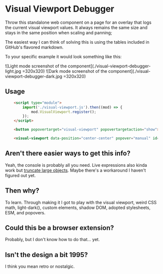 # Visual Viewport Debugger

Throw this standalone web component on a page for an overlay that logs the current visual viewport values. It always remains the same size and stays in the same position when scaling and panning;

The easiest way I can think of solving this is using the tables included in GitHub's flavored markdown.

To your specific example it would look something like this:

![Light mode screenshot of the component](./visual-viewport-debugger-light.jpg =320x320) ![Dark mode screenshot of the component](./visual-viewport-debugger-dark.jpg =320x320)


## Usage

```HTML
    <script type="module">
        import('./visual-viewport.js').then((mod) => {
            mod.VisualViewport.register();
        });
    </script>

    <button popovertarget="visual-viewport" popovertargetaction="show">Open Visual Viewport Tracker</button>

    <visual-viewport data-position="center-center" popover="manual" id="visual-viewport"></visual-viewport>
```

## Aren't there easier ways to get this info?
Yeah, the console is probably all you need. Live expressions also kinda work but [truncate large objects](https://issues.chromium.org/issues/359593396). Maybe there's a workaround I haven't figured out yet.

## Then why?
To learn. Through making it I got to play with the visual viewport, weird CSS math, light-dark(), custom elements, shadow DOM, adopted stylesheets, ESM, and popovers.

## Could this be a browser extension?
Probably, but I don't know how to do that... yet.

## Isn't the design a bit 1995?
I think you mean retro or nostalgic.